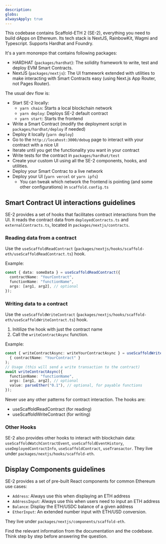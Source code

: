 ```yaml
---
description:
globs:
alwaysApply: true
---
```


This codebase contains Scaffold-ETH 2 (SE-2), everything you need to build dApps on Ethereum. Its tech stack is NextJS, RainbowKit, Wagmi and Typescript. Supports Hardhat and Foundry.

It's a yarn monorepo that contains following packages:

- HARDHAT (`packages/hardhat`): The solidity framework to write, test and deploy EVM Smart Contracts.
- NextJS (`packages/nextjs`): The UI framework extended with utilities to make interacting with Smart Contracts easy (using Next.js App Router, not Pages Router).


The usual dev flow is:

- Start SE-2 locally:
  - `yarn chain`: Starts a local blockchain network
  - `yarn deploy`: Deploys SE-2 default contract
  - `yarn start`: Starts the frontend
- Write a Smart Contract (modify the deployment script in `packages/hardhat/deploy` if needed)
- Deploy it locally (`yarn deploy`)
- Go to the `http://locahost:3000/debug` page to interact with your contract with a nice UI
- Iterate until you get the functionality you want in your contract
- Write tests for the contract in `packages/hardhat/test`
- Create your custom UI using all the SE-2 components, hooks, and utilities.
- Deploy your Smart Contrac to a live network
- Deploy your UI (`yarn vercel` or `yarn ipfs`)
  - You can tweak which network the frontend is pointing (and some other configurations) in `scaffold.config.ts`

## Smart Contract UI interactions guidelines
SE-2 provides a set of hooks that facilitates contract interactions from the UI. It reads the contract data from `deployedContracts.ts` and `externalContracts.ts`, located in `packages/nextjs/contracts`.

### Reading data from a contract
Use the `useScaffoldReadContract` (`packages/nextjs/hooks/scaffold-eth/useScaffoldReadContract.ts`) hook.

Example:
```typescript
const { data: someData } = useScaffoldReadContract({
  contractName: "YourContract",
  functionName: "functionName",
  args: [arg1, arg2], // optional
});
```

### Writing data to a contract
Use the `useScaffoldWriteContract` (`packages/nextjs/hooks/scaffold-eth/useScaffoldWriteContract.ts`) hook.
1. Initilize the hook with just the contract name
2. Call the `writeContractAsync` function.

Example:
```typescript
const { writeContractAsync: writeYourContractAsync } = useScaffoldWriteContract(
  { contractName: "YourContract" }
);
// Usage (this will send a write transaction to the contract)
await writeContractAsync({
  functionName: "functionName",
  args: [arg1, arg2], // optional
  value: parseEther("0.1"), // optional, for payable functions
});
```

Never use any other patterns for contract interaction. The hooks are:
- useScaffoldReadContract (for reading)
- useScaffoldWriteContract (for writing)

### Other Hooks
SE-2 also provides other hooks to interact with blockchain data: `useScaffoldWatchContractEvent`, `useScaffoldEventHistory`, `useDeployedContractInfo`, `useScaffoldContract`, `useTransactor`. They live under `packages/nextjs/hooks/scaffold-eth`.
## Display Components guidelines
SE-2 provides a set of pre-built React components for common Ethereum use cases:
- `Address`: Always use this when displaying an ETH address
- `AddressInput`: Always use this when users need to input an ETH address
- `Balance`: Display the ETH/USDC balance of a given address
- `EtherInput`: An extended number input with ETH/USD conversion.

They live under `packages/nextjs/components/scaffold-eth`.

Find the relevant information from the documentation and the codebase. Think step by step before answering the question.
